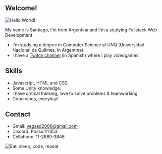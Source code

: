 ## Welcome!

<img src="https://media1.tenor.com/images/15f0729d004bbf7ecea976b38a1fd8cb/tenor.gif" alt="Hello World!">

My name is Santiago, I'm from Argentina and I'm a studying Fullstack Web Development.

* I'm studying a degree in Computer Science at UNQ (Universidad Nacional de Quilmes, in Argentina).
* I have a [Twitch channel](https://www.twitch.tv/possur) (in Spanish) where I play videogames.

## Skills

* Javascript, HTML and CSS.
* Some Unity knowledge.
* I have critical thinking, love to solve problems & teamworking.
* Good vibes, everyday! 

## Contact

* Gmail: vegasd2000@gmail.com
* Discord: Possur#1453
* Cellphone: 11-2880-3846

<img src="https://media.giphy.com/media/VTtANKl0beDFQRLDTh/giphy.gif" alt="Eat, sleep, code, repeat">
